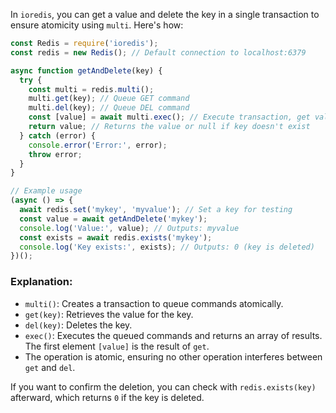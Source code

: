 In `ioredis`, you can get a value and delete the key in a single transaction to ensure atomicity using `multi`. Here's how:

```javascript
const Redis = require('ioredis');
const redis = new Redis(); // Default connection to localhost:6379

async function getAndDelete(key) {
  try {
    const multi = redis.multi();
    multi.get(key); // Queue GET command
    multi.del(key); // Queue DEL command
    const [value] = await multi.exec(); // Execute transaction, get value from GET
    return value; // Returns the value or null if key doesn't exist
  } catch (error) {
    console.error('Error:', error);
    throw error;
  }
}

// Example usage
(async () => {
  await redis.set('mykey', 'myvalue'); // Set a key for testing
  const value = await getAndDelete('mykey');
  console.log('Value:', value); // Outputs: myvalue
  const exists = await redis.exists('mykey');
  console.log('Key exists:', exists); // Outputs: 0 (key is deleted)
})();
```

### Explanation:
- `multi()`: Creates a transaction to queue commands atomically.
- `get(key)`: Retrieves the value for the key.
- `del(key)`: Deletes the key.
- `exec()`: Executes the queued commands and returns an array of results. The first element `[value]` is the result of `get`.
- The operation is atomic, ensuring no other operation interferes between `get` and `del`.

If you want to confirm the deletion, you can check with `redis.exists(key)` afterward, which returns `0` if the key is deleted.
